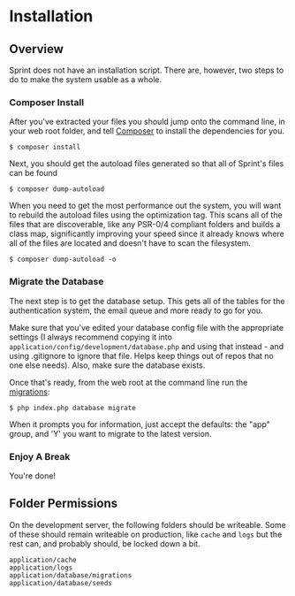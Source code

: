 # Installation

## Overview
Sprint does not have an installation script. There are, however, two steps to do to make the system usable as a whole. 

### Composer Install
After you've extracted your files you should jump onto the command line, in your web root folder, and tell [Composer](https://getcomposer.org/) to install the dependencies for you.

	$ composer install

Next, you should get the autoload files generated so that all of Sprint's files can be found

	$ composer dump-autoload
	
When you need to get the most performance out the system, you will want to rebuild the autoload files using the optimization tag. This scans all of the files that are discoverable, like any PSR-0/4 compliant folders and builds a class map, significantly improving your speed since it already knows where all of the files are located and doesn't have to scan the filesystem.

	$ composer dump-autoload -o

### Migrate the Database
The next step is to get the database setup. This gets all of the tables for the authentication system, the email queue and more ready to go for you. 

Make sure that you've edited your database config file with the appropriate settings (I always recommend copying it into `application/config/development/database.php` and using that instead - and using .gitignore to ignore that file. Helps keep things out of repos that no one else needs). Also, make sure the database exists. 

Once that's ready, from the web root at the command line run the [migrations](database/migrations): 

	$ php index.php database migrate

When it prompts you for information, just accept the defaults: the "app" group, and 'Y' you want to migrate to the latest version.

### Enjoy A Break

You're done!

## Folder Permissions

On the development server, the following folders should be writeable. Some of these should remain writeable on production, like `cache` and `logs` but the rest can, and probably should, be locked down a bit.

    application/cache
    application/logs
    application/database/migrations
    application/database/seeds
